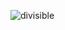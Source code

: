 ![divisible](https://user-images.githubusercontent.com/53031435/179337178-df0ca628-39cf-4560-a6b1-20fbfe369dd3.png)
